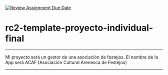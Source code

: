 [![Review Assignment Due Date](https://classroom.github.com/assets/deadline-readme-button-24ddc0f5d75046c5622901739e7c5dd533143b0c8e959d652212380cedb1ea36.svg)](https://classroom.github.com/a/xq5TwZF7)
# rc2-template-proyecto-individual-final
--------------------
Mi proyecto será un gestor de una asociación de festejos. El nombre de la App será ACAF (Asociación Cultural Arenesca de Festejos)

----------------------